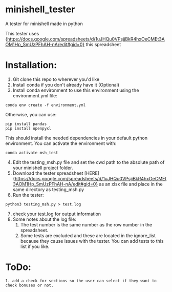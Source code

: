 # minishell_tester
A tester for minishell made in python

This tester uses {https://docs.google.com/spreadsheets/d/1uJHQu0VPsjjBkR4hxOeCMEt3AOM1Hp_SmUzPFhAH-nA/edit#gid=0} this spreadsheet 

# Installation:

1. Git clone this repo to wherever you'd like
2. Install conda if you don't already have it (Optional)
3. Install conda environment to use this environment using the environment.yml file:

```
conda env create -f environment.yml
```

Otherwise, you can use:

```
pip install pandas
pip install openpyxl
```

This should install the needed dependencies in your default python environment.
You can activate the environment with:

```
conda activate msh_test
```

4. Edit the testing_msh.py file and set the cwd path to the absolute path of your minishell project folder.
5. Download the tester spreadsheet [HERE]{https://docs.google.com/spreadsheets/d/1uJHQu0VPsjjBkR4hxOeCMEt3AOM1Hp_SmUzPFhAH-nA/edit#gid=0} as an xlsx file and place in the same directory as testing_msh.py
6. Run the tester:

```
python3 testing_msh.py > test.log
```

7. check your test.log for output information
8. Some notes about the log file:
	1. The test number is the same number as the row number in the spreadsheet.
	2. Some tests are excluded and these are located in the ignore_list because they cause issues with the tester. You can add tests to this list if you like.

# ToDo:
	1. add a check for sections so the user can select if they want to check bonuses or not.
